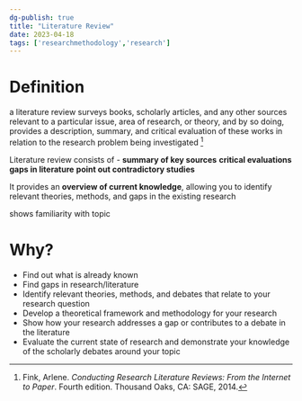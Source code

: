 ```yaml
---
dg-publish: true
title: "Literature Review"
date: 2023-04-18
tags: ['researchmethodology','research']
---
```


# Definition 

a literature review surveys books, scholarly articles, and any other sources relevant to a particular issue, area of research, or theory, and by so doing, provides a description, summary, and critical evaluation of these works in relation to the research problem being investigated [^1] 

Literature review consists of -
**summary of key sources** 
**critical evaluations** 
**gaps in literature**
**point out contradictory studies** 

It provides an **overview of current knowledge**, allowing you to identify relevant theories, methods, and gaps in the existing research 

shows familiarity with topic 

# Why?
- Find out what is already known 
- Find gaps in research/literature 
- Identify relevant theories, methods, and debates that relate to your research question
- Develop a theoretical framework and methodology for your research
- Show how your research addresses a gap or contributes to a debate in the literature
- Evaluate the current state of research and demonstrate your knowledge of the scholarly debates around your topic




[^1]: Fink, Arlene. _Conducting Research Literature Reviews: From the Internet to Paper_. Fourth  edition. Thousand Oaks, CA: SAGE, 2014.